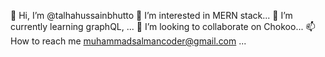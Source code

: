 👋 Hi, I’m @talhahussainbhutto
👀 I’m interested in MERN stack...
🌱 I’m currently learning graphQL, ...
💞️ I’m looking to collaborate on Chokoo...
📫 How to reach me muhammadsalmancoder@gmail.com ...
